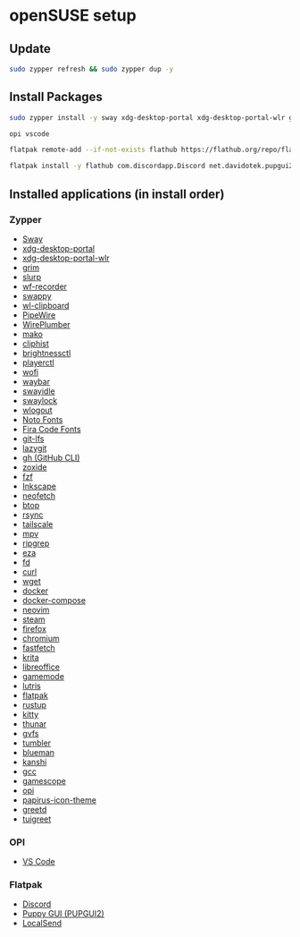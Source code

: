 # openSUSE setup
## Update
```sh
sudo zypper refresh && sudo zypper dup -y
```

## Install Packages

```sh
sudo zypper install -y sway xdg-desktop-portal xdg-desktop-portal-wlr grim slurp wf-recorder swappy wl-clipboard pipewire pipewire-alsa pipewire-pulseaudio pipewire-jack wireplumber mako cliphist brightnessctl playerctl wofi waybar swayidle swaylock wlogout noto-fonts fira-code-fonts git-lfs lazygit gh zoxide fzf inkscape neofetch btop rsync tailscale mpv ripgrep eza fd curl wget docker docker-compose neovim steam firefox chromium fastfetch krita libreoffice gamemode lutris flatpak rustup kitty thunar gvfs tumbler blueman kanshi gcc gamescope opi papirus-icon-theme greetd tuigreet
```


```sh
opi vscode
```

```sh
flatpak remote-add --if-not-exists flathub https://flathub.org/repo/flathub.flatpakrepo
```

```sh
flatpak install -y flathub com.discordapp.Discord net.davidotek.pupgui2 org.localsend.localsend_app
```


## Installed applications (in install order)

### Zypper
- [Sway](https://swaywm.org/)
- [xdg-desktop-portal](https://github.com/flatpak/xdg-desktop-portal)
- [xdg-desktop-portal-wlr](https://github.com/emersion/xdg-desktop-portal-wlr)
- [grim](https://github.com/emersion/grim)
- [slurp](https://github.com/emersion/slurp)
- [wf-recorder](https://github.com/ammen99/wf-recorder)
- [swappy](https://github.com/jtheoof/swappy)
- [wl-clipboard](https://github.com/bugaevc/wl-clipboard)
- [PipeWire](https://pipewire.org/)
- [WirePlumber](https://pipewire.org/)
- [mako](https://github.com/emersion/mako)
- [cliphist](https://github.com/sentriz/cliphist)
- [brightnessctl](https://github.com/Hummer12007/brightnessctl)
- [playerctl](https://github.com/altdesktop/playerctl)
- [wofi](https://github.com/SerenityOS/wofi)
- [waybar](https://github.com/Alexays/Waybar)
- [swayidle](https://github.com/swaywm/swayidle)
- [swaylock](https://github.com/swaywm/swaylock)
- [wlogout](https://github.com/ArtsyMacaw/wlogout)
- [Noto Fonts](https://www.google.com/get/noto/)
- [Fira Code Fonts](https://github.com/tonsky/FiraCode)
- [git-lfs](https://github.com/git-lfs/git-lfs)
- [lazygit](https://github.com/jesseduffield/lazygit)
- [gh (GitHub CLI)](https://cli.github.com/)
- [zoxide](https://github.com/ajeetdsouza/zoxide)
- [fzf](https://github.com/junegunn/fzf)
- [Inkscape](https://inkscape.org/)
- [neofetch](https://github.com/dylanaraps/neofetch)
- [btop](https://github.com/aristocratos/btop)
- [rsync](https://rsync.samba.org/)
- [tailscale](https://tailscale.com/)
- [mpv](https://mpv.io/)
- [ripgrep](https://github.com/BurntSushi/ripgrep)
- [eza](https://github.com/eza-community/eza)
- [fd](https://github.com/sharkdp/fd)
- [curl](https://curl.se/)
- [wget](https://www.gnu.org/software/wget/)
- [docker](https://www.docker.com/)
- [docker-compose](https://docs.docker.com/compose/)
- [neovim](https://neovim.io/)
- [steam](https://store.steampowered.com/)
- [firefox](https://www.mozilla.org/en-US/firefox)
- [chromium](https://www.chromium.org/)
- [fastfetch](https://github.com/fastfetch-cli/fastfetch)
- [krita](https://krita.org/)
- [libreoffice](https://www.libreoffice.org/)
- [gamemode](https://github.com/FeralInteractive/gamemode)
- [lutris](https://lutris.net/)
- [flatpak](https://flatpak.org/)
- [rustup](https://rustup.rs/)
- [kitty](https://sw.kovidgoyal.net/kitty/)
- [thunar](https://docs.xfce.org/xfce/thunar/start)
- [gvfs](https://wiki.gnome.org/Projects/gvfs)
- [tumbler](https://docs.xfce.org/xfce/tumbler/start)
- [blueman](https://github.com/blueman-project/blueman)
- [kanshi](https://github.com/emersion/kanshi)
- [gcc](https://gcc.gnu.org/)
- [gamescope](https://github.com/Plagman/gamescope)
- [opi](https://github.com/openSUSE/opi)
- [papirus-icon-theme](https://github.com/PapirusDevelopmentTeam/papirus-icon-theme)
- [greetd](https://github.com/apognu/greetd)
- [tuigreet](https://github.com/apognu/tuigreet)

### OPI
- [VS Code](https://code.visualstudio.com/)

### Flatpak
- [Discord](https://discord.com/)
- [Puppy GUI (PUPGUI2)](https://github.com/davidotek/pupgui2)
- [LocalSend](https://localsend.org/)
